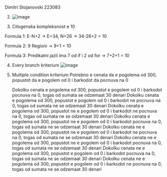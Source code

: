 Dimitri Stojanovski 223083

2. ![image](https://github.com/Dimitri-jpg/SI_2024_lab2_223083/assets/78219844/75ab3887-bb9e-4147-8729-e016cde7549d)


3. Citogenska kompleksnost e 10

Formula 1: E-N+2 -> E=34, N=26 -> 34-26+2 = 10

Formula 2: 9 Regioni -> 9+1 = 10

Formula 3: Predikatni jazli ima 7 od if i 2 od for -> 7+2+1 = 10

4. Every branch kriterium
   ![image](https://github.com/Dimitri-jpg/SI_2024_lab2_223083/assets/78219844/e88260d6-aa34-4ed3-b5fc-f11d618ff814)


5. Multiple condition kriterium
   Potrebno e cenata da e pogolema od 300, popustot da e pogolem od 0 i barkodot da pocnuva na 0

   Dokolku cenata e pogolema od 300, popustot e pogolem od 0 i barkodot pocnuva na 0, togas od sumata se odzemaat 30 denari
   Dokolku cenata e pogolema od 300, popustot e pogolem od 0 i barkodot ne pocnuva na 0, togas od sumata ne se odzemaat 30 denari
   Dokolku cenata e pogolema od 300, popustot ne e pogolem od 0 i barkodot ne pocnuva na 0, togas od sumata ne se odzemaat 30 denari
   Dokolku cenata e pogolema od 300, popustot ne e pogolem od 0 i barkodot pocnuva na 0, togas od sumata ne se odzemaat 30 denari
   Dokolku cenata ne e pogolema od 300, popustot ne e pogolem od 0 i barkodot ne pocnuva na 0, togas od sumata ne se odzemaat 30 denari
   Dokolku cenata ne e pogolema od 300, popustot ne e pogolem od 0 i barkodot pocnuva na 0, togas od sumata ne se odzemaat 30 denari
   Dokolku cenata ne e pogolema od 300, popustot e pogolem od 0 i barkodot pocnuva na 0, togas od sumata ne se odzemaat 30 denari
   Dokolku cenata ne e pogolema od 300, popustot e pogolem od 0 i barkodot ne pocnuva na 0, togas od sumata ne se odzemaat 30 denari
